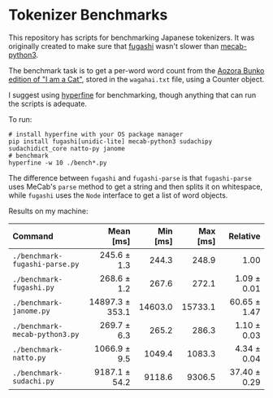 # Tokenizer Benchmarks

This repository has scripts for benchmarking Japanese tokenizers. It was
originally created to make sure that [fugashi](https://github.com/polm/fugashi)
wasn't slower than [mecab-python3](https://github.com/samurait/mecab-python3). 

The benchmark task is to get a per-word word count from the [Aozora Bunko edition of "I am a Cat"](https://www.aozora.gr.jp/cards/000148/files/789_14547.html), stored in the `wagahai.txt` file, using a Counter object.

I suggest using [hyperfine](https://github.com/sharkdp/hyperfine) for
benchmarking, though anything that can run the scripts is adequate.

To run:

    # install hyperfine with your OS package manager
    pip install fugashi[unidic-lite] mecab-python3 sudachipy sudachidict_core natto-py janome
    # benchmark
    hyperfine -w 10 ./bench*.py

The difference between `fugashi` and `fugashi-parse` is that `fugashi-parse`
uses MeCab's `parse` method to get a string and then splits it on whitespace,
while `fugashi` uses the `Node` interface to get a list of word objects.

Results on my machine:

| Command | Mean [ms] | Min [ms] | Max [ms] | Relative |
|:---|---:|---:|---:|---:|
| `./benchmark-fugashi-parse.py` | 245.6 ± 1.3 | 244.3 | 248.9 | 1.00 |
| `./benchmark-fugashi.py` | 268.6 ± 1.2 | 267.6 | 272.1 | 1.09 ± 0.01 |
| `./benchmark-janome.py` | 14897.3 ± 353.1 | 14603.0 | 15733.1 | 60.65 ± 1.47 |
| `./benchmark-mecab-python3.py` | 269.7 ± 6.3 | 265.2 | 286.3 | 1.10 ± 0.03 |
| `./benchmark-natto.py` | 1066.9 ± 9.5 | 1049.4 | 1083.3 | 4.34 ± 0.04 |
| `./benchmark-sudachi.py` | 9187.1 ± 54.2 | 9118.6 | 9306.5 | 37.40 ± 0.29 |
